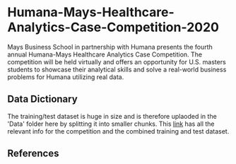 # Humana-Mays-Healthcare-Analytics-Case-Competition-2020
Mays Business School in partnership with Humana presents the fourth annual Humana-Mays Healthcare Analytics Case Competition. The competition will be held virtually and offers an opportunity for U.S. masters students to showcase their analytical skills and solve a real-world business problems for Humana utilizing real data.


## Data Dictionary
The training/test dataset is huge in size and is therefore uplaoded in the 'Data' folder here by splitting it into smaller chunks. This [link](https://cloud.humana.com/shares/Tpgwuu9trxW5?currentItemId=%2FMjUzMDMwfDIwMDMyfDI1Mjk4Mg%2F2020+Humana+Mays+Healthcare+Competition%2F) has all the relevant info for the competition and the combined training and test dataset. 


## References
